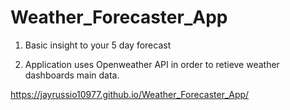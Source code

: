 # Weather_Forecaster_App

1. Basic insight to your 5 day forecast

2. Application uses Openweather API in order to retieve weather dashboards main data.

https://jayrussio10977.github.io/Weather_Forecaster_App/

